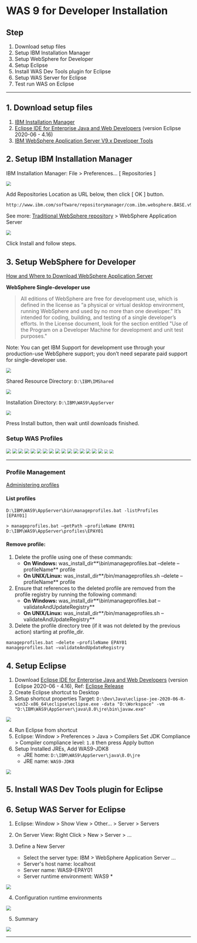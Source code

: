 # WAS 9 for Developer Installation

## Step

1. Download setup files
2. Setup IBM Installation Manager
3. Setup WebSphere for Developer
4. Setup Eclipse
5. Install WAS Dev Tools plugin for Eclipse
6. Setup WAS Server for Eclipse
7. Test run WAS on Eclipse

---

## 1\. Download setup files

1. [IBM Installation Manager](https://www.ibm.com/support/pages/installation-manager-and-packaging-utility-download-documents)
2. [Eclipse IDE for Enterprise Java and Web Developers](https://www.eclipse.org/downloads/packages/release/2020-06/r) (version Eclipse 2020-06 - 4.16)
3. [IBM WebSphere Application Server V9.x Developer Tools](https://public.dhe.ibm.com/ibmdl/export/pub/software/websphere/wasdev/downloads/wdt/2020-09/wdt-update-site_20.0.0.9.v20200826_1754.zip)




## 2\. Setup IBM Installation Manager

IBM Installation Manager: File > Preferences... [ Repositories ]

<img src="./images/IBMIM01.png" style="zoom:80%;" />

Add Repositories Location as URL below, then click [ OK ] button.

```
http://www.ibm.com/software/repositorymanager/com.ibm.websphere.BASE.v90
```

See more: [Traditional WebSphere repository](https://www.ibm.com/support/knowledgecenter/en/SSEQTP_9.0.5/com.ibm.websphere.installation.base.doc/ae/cins_repositories.html) > WebSphere Application Server

<img src="./images/IBMIM02.png" style="zoom:80%;" />

Click Install and follow steps.

## 3\. Setup WebSphere for Developer

[How and Where to Download WebSphere Application Server](https://www.ibm.com/cloud/blog/websphere-trial-options-and-downloads)

__WebSphere Single-developer use__

>All editions of WebSphere are free for development use, which is defined in the license as “a physical or virtual desktop environment, running WebSphere and used by no more than one developer.” It’s intended for coding, building, and testing of a single developer’s efforts. In the License document, look for the section entitled "Use of the Program on a Developer Machine for development and unit test purposes."

Note: You can get IBM Support for development use through your production-use WebSphere support; you don’t need separate paid support for single-developer use.

<img src="./images/PATH01.png" style="zoom: 80%;" />

Shared Resource Directory: `D:\IBM\IMShared`

<img src="./images/PATH02.png" style="zoom: 80%;" />

Installation Directory: `D:\IBM\WAS9\AppServer`

<img src="./images/PATH03.png" style="zoom: 80%;" />

Press Install button, then wait until downloads finished.



### Setup WAS Profiles

<img src="./images/PMT01.png" style="zoom: 80%;" />

<img src="./images/PMT02.png" style="zoom: 80%;" />

<img src="./images/PMT03.png" style="zoom:80%;" />

<img src="./images/PMT04.png" style="zoom:80%;" />

<img src="./images/PMT05.png" style="zoom:80%;" />

<img src="./images/PMT06.png" style="zoom:80%;" />

<img src="./images/PMT07.png" style="zoom:80%;" />

<img src="./images/PMT08.png" style="zoom:80%;" />

<img src="./images/PMT09.png" style="zoom:80%;" />

<img src="./images/PMT10.png" style="zoom:80%;" />

<img src="./images/PMT11.png" style="zoom:80%;" />

<img src="./images/PMT12.png" style="zoom:80%;" />

<img src="./images/PMT13.png" style="zoom:80%;" />

<img src="./images/PMT14.png" style="zoom:80%;" />

<img src="./images/PMT15.png" style="zoom:80%;" />

<img src="./images/PMT16.png" style="zoom:80%;" />

<img src="./images/PMT17.png" style="zoom: 67%;" />

<img src="./images/PMT18.png" style="zoom: 67%;" />

---

### Profile Management

[Administering profiles](https://offf.to/307n)

#### List profiles

```
D:\IBM\WAS9\AppServer\bin\manageprofiles.bat -listProfiles
[EPAY01]
```

```
> manageprofiles.bat –getPath –profileName EPAY01
D:\IBM\WAS9\AppServer\profiles\EPAY01
```

#### Remove profile:

1. Delete the profile using one of these commands:
   - **On Windows:** was_install_dir**\bin\manageprofiles.bat –delete –profileName** profile
   - **On UNIX/Linux:** was_install_dir**/bin/manageprofiles.sh –delete –profileName** profile
2. Ensure that references to the deleted profile are removed from the profile registry by running the following command:
   - **On Windows:** was_install_dir**\bin\manageprofiles.bat –validateAndUpdateRegistry**
   - **On UNIX/Linux:** was_install_dir**/bin/manageprofiles.sh –validateAndUpdateRegistry**
3. Delete the profile directory tree (if it was not deleted by the previous action) starting at profile_dir.

```
manageprofiles.bat –delete –profileName EPAY01
manageprofiles.bat –validateAndUpdateRegistry
```



## 4\. Setup Eclipse

1. Download [Eclipse IDE for Enterprise Java and Web Developers](https://www.eclipse.org/downloads/packages/release/2020-06/r) (version Eclipse 2020-06 - 4.16), Ref: [Eclipse Release](https://en.wikipedia.org/wiki/Eclipse_(software)#Releases)
2. Create Eclipse shortcut to Desktop
3. Setup shortcut properties
   Target: `D:\Dev\Java\eclipse-jee-2020-06-R-win32-x86_64\eclipse\eclipse.exe -data "D:\Workspace" -vm "D:\IBM\WAS9\AppServer\java\8.0\jre\bin\javaw.exe"`

<img src="./images/ECLIPSE01.png" style="zoom: 80%;" />

4. Run Eclipse from shortcut
5. Eclipse: Window > Preferences > Java > Compilers
   Set JDK Compliance > Compiler compliance level: `1.8` then press Apply button
6. Setup Installed JREs, Add WAS9-JDK8
   - JRE home: `D:\IBM\WAS9\AppServer\java\8.0\jre`
   - JRE name: `WAS9-JDK8`

<img src="./images/ECLIPSE02.png" style="zoom: 80%;" />



## 5\. Install WAS Dev Tools plugin for Eclipse



## 6\. Setup WAS Server for Eclipse

1. Eclipse: Window > Show View > Other... > Server > Servers

2. On Server View: Right Click > New > Server > ...

3. Define a New Server
   - Select the server type: IBM > WebSphere Application Server ...
   - Server's host name: localhost
   - Server name: WAS9-EPAY01
   - Server runtime environment: WAS9 *

<img src="./images/WAS901.png" style="zoom:80%;" />

4. Configuration runtime environments

<img src="./images/WAS902.png" style="zoom:80%;" />

5. Summary

<img src="./images/WAS903.png" style="zoom:80%;" />

---

